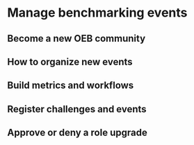 # Manage benchmarking events

Become a new OEB community 
--------------------------

How to organize new events
--------------------------

Build metrics and workflows
---------------------------

Register challenges and events
------------------------------

Approve or deny a role upgrade
------------------------------
